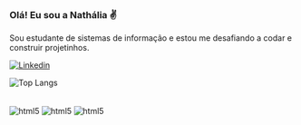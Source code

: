 
### Olá! Eu sou a Nathália ✌️ ###

Sou estudante de sistemas de informação e estou me desafiando a codar e construir projetinhos. 


[![Linkedin](https://img.shields.io/badge/LinkedIn-0077B5?style=for-the-badge&logo=linkedin&logoColor=white)](https://www.linkedin.com/in/nathalia-barcelos-5b605018a/)

![Top Langs](https://github-readme-stats.vercel.app/api/top-langs/?username=Nathaliavicb&hide=javascript,html)

<div style = "display: inline_block"><br/>
 <img align = "center" alt= "html5" src = "https://img.shields.io/badge/HTML5-E34F26?style=for-the-badge&logo=html5&logoColor=white" />

 <img align = "center" alt= "html5" src = "https://img.shields.io/badge/Python-3776AB?style=for-the-badge&logo=python&logoColor=white" />

 <img align = "center" alt= "html5" src = "https://img.shields.io/badge/C%23-239120?style=for-the-badge&logo=c-sharp&logoColor=white" />

</div> <br/>

